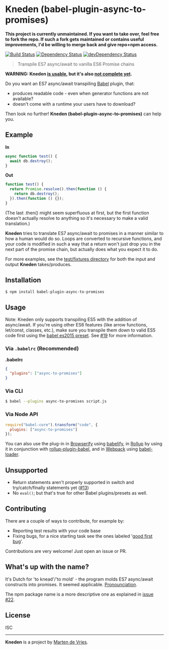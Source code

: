 Kneden (babel-plugin-async-to-promises)
=======================================

**This project is currently unmaintained. If you want to take over, feel free to fork the repo. If such a fork gets maintained or contains useful improvements, I'd be willing to merge back and give repo+npm access.**

[![Build Status](https://travis-ci.org/marten-de-vries/kneden.svg?branch=master)](https://travis-ci.org/marten-de-vries/kneden)
[![Dependency Status](https://david-dm.org/marten-de-vries/kneden.svg)](https://david-dm.org/marten-de-vries/kneden)
[![devDependency Status](https://david-dm.org/marten-de-vries/kneden/dev-status.svg)](https://david-dm.org/marten-de-vries/kneden#info=devDependencies)

> Transpile ES7 async/await to vanilla ES6 Promise chains

**WARNING: Kneden
[is usable](https://github.com/pouchdb/pouchdb-plugin-helper/pull/9), but it's
also [not complete yet](https://github.com/marten-de-vries/kneden/issues/13).**

Do you want an ES7 async/await transpiling [Babel](https://babeljs.io/) plugin,
that:

- produces readable code - even when generator functions are not available?
- doesn't come with a runtime your users have to download?

Then look no further! **Kneden (babel-plugin-async-to-promises)** can help you.

## Example

**In**

```js
async function test() {
  await db.destroy();
}
```

**Out**

```js
function test() {
  return Promise.resolve().then(function () {
    return db.destroy();
  }).then(function () {});
}
```

(The last .then() might seem superfluous at first, but the first function
doesn't actually resolve to anything so it's necessary to make a valid
translation.)

**Kneden** tries to translate ES7 async/await to promises in a manner similar to
how a human would do so. Loops are converted to recursive functions, and your
code is modified in such a way that a return won't just drop you in the next
part of the promise chain, but actually does what you expect it to do.

For more examples, see the
[test/fixtures directory](https://github.com/marten-de-vries/kneden/tree/master/test/fixtures)
for both the input and output **Kneden** takes/produces.

## Installation

```sh
$ npm install babel-plugin-async-to-promises
```

## Usage

Note: Kneden only supports transpiling ES5 with the addition of async/await. If
you're using other ES6 features (like arrow functions, let/const, classes,
etc.), make sure you transpile them down to valid ES5 code first using the
[babel es2015 preset](https://www.npmjs.com/package/babel-preset-es2015). See
[#19](https://github.com/marten-de-vries/kneden/issues/19) for more information.

### Via `.babelrc` (Recommended)

**.babelrc**

```json
{
  "plugins": ["async-to-promises"]
}
```

### Via CLI

```sh
$ babel --plugins async-to-promises script.js
```

### Via Node API

```javascript
require("babel-core").transform("code", {
  plugins: ["async-to-promises"]
});
```

You can also use the plug-in in [Browserify](http://browserify.org/) using
[babelify](https://github.com/babel/babelify), in [Rollup](http://rollupjs.org/)
by using it in conjunction with
[rollup-plugin-babel](https://github.com/rollup/rollup-plugin-babel), and in
[Webpack](https://webpack.github.io/) using
[babel-loader](https://github.com/babel/babel-loader).

Unsupported
-----------

- Return statements aren't properly supported in switch and try/catch/finally
  statements yet ([#13](https://github.com/marten-de-vries/kneden/issues/13))
- No ``eval()``; but that's true for other Babel plugins/presets as well.

Contributing
------------

There are a couple of ways to contribute, for example by:

- Reporting test results with your code base
- Fixing bugs, for a nice starting task see the ones labeled '[good first bug](https://github.com/marten-de-vries/kneden/issues?q=is%3Aissue+is%3Aopen+label%3A%22good+first+bug%22)'.

Contributions are very welcome! Just open an issue or PR.

What's up with the name?
------------------------

It's Dutch for 'to knead'/'to mold' - the program molds ES7 async/await
constructs into promises. It seemed applicable. [Pronounciation](https://upload.wikimedia.org/wikipedia/commons/0/0e/Nl-kneden.ogg).

The npm package name is a more descriptive one as explained in
[issue #22](https://github.com/marten-de-vries/kneden/issues/22).

License
-------

ISC

---

**Kneden** is a project by [Marten de Vries](https://ma.rtendevri.es/).
